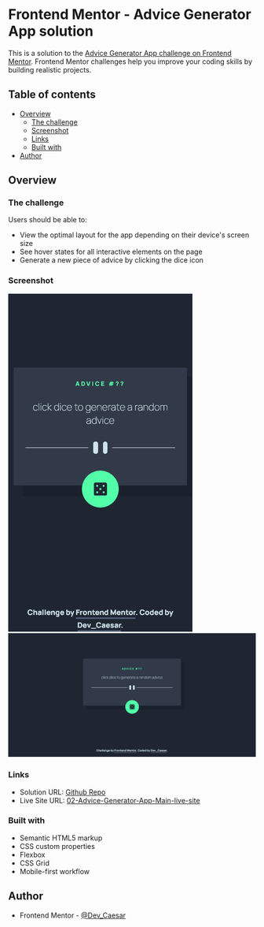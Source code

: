 # Frontend Mentor - Advice Generator App solution

This is a solution to the [Advice Generator App challenge on Frontend Mentor](https://www.frontendmentor.io/challenges/advice-generator-app-QdUG-13db). Frontend Mentor challenges help you improve your coding skills by building realistic projects.

## Table of contents

- [Overview](#overview)
  - [The challenge](#the-challenge)
  - [Screenshot](#screenshot)
  - [Links](#links)
  - [Built with](#built-with)
- [Author](#author)

## Overview

### The challenge

Users should be able to:

- View the optimal layout for the app depending on their device's screen size
- See hover states for all interactive elements on the page
- Generate a new piece of advice by clicking the dice icon

### Screenshot

![](./design/screenshot-mobile.png)
![](./design/screenshot-desktop.png)

### Links

- Solution URL: [Github Repo](https://github.com/Dev-Caesar/02-Advice-Generator-App-Main)
- Live Site URL: [02-Advice-Generator-App-Main-live-site](https://dev-caesar.github.io/02-Advice-Generator-App-Main/)

### Built with

- Semantic HTML5 markup
- CSS custom properties
- Flexbox
- CSS Grid
- Mobile-first workflow

## Author

- Frontend Mentor - [@Dev_Caesar](https://www.frontendmentor.io/profile/Dev-Caesar)
